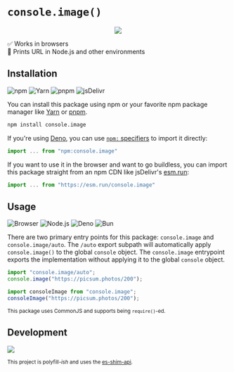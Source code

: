# `console.image()`

<p align=center>
  <img src="https://i.imgur.com/saAGkiR.png">
</p>

✅ Works in browsers \
🔗 Prints URL in Node.js and other environments

## Installation

![npm](https://img.shields.io/static/v1?style=for-the-badge&message=npm&color=CB3837&logo=npm&logoColor=FFFFFF&label=)
![Yarn](https://img.shields.io/static/v1?style=for-the-badge&message=Yarn&color=2C8EBB&logo=Yarn&logoColor=FFFFFF&label=)
![pnpm](https://img.shields.io/static/v1?style=for-the-badge&message=pnpm&color=222222&logo=pnpm&logoColor=F69220&label=)
![jsDelivr](https://img.shields.io/static/v1?style=for-the-badge&message=jsDelivr&color=E84D3D&logo=jsDelivr&logoColor=FFFFFF&label=)

You can install this package using npm or your favorite npm package manager like
[Yarn] or [pnpm].

```sh
npm install console.image
```

If you're using [Deno], you can use [`npm:` specifiers] to import it directly:

```js
import ... from "npm:console.image"
```

If you want to use it in the browser and want to go buildless, you can import this package straight from an npm CDN like jsDelivr's [esm.run]:

```js
import ... from "https://esm.run/console.image"
```

## Usage

![Browser](https://img.shields.io/static/v1?style=for-the-badge&message=Browser&color=4285F4&logo=Google+Chrome&logoColor=FFFFFF&label=)
![Node.js](https://img.shields.io/static/v1?style=for-the-badge&message=Node.js&color=339933&logo=Node.js&logoColor=FFFFFF&label=)
![Deno](https://img.shields.io/static/v1?style=for-the-badge&message=Deno&color=000000&logo=Deno&logoColor=FFFFFF&label=)
![Bun](https://img.shields.io/static/v1?style=for-the-badge&message=Bun&color=000000&logo=Bun&logoColor=FFFFFF&label=)

There are two primary entry points for this package: `console.image` and `console.image/auto`. The `/auto` export subpath will automatically apply `console.image()` to the global `console` object. The `console.image` entrypoint exports the implementation without applying it to the global `console` object.

```js
import "console.image/auto";
console.image("https://picsum.photos/200");
```

```js
import consoleImage from "console.image";
consoleImage("https://picsum.photos/200");
```

<sup>This package uses CommonJS and supports being `require()`-ed.</sup>

## Development

[![](https://developer.stackblitz.com/img/open_in_codeflow.svg)](https://pr.new/https://github.com/YannickDot/console.image)

<sup>This project is polyfill<i>-ish</i> and uses the [es-shim-api].</sup>

[es-shim-api]: https://github.com/es-shims/es-shim-api
[yarn]: https://yarnpkg.com/
[pnpm]: https://pnpm.io/
[esm.run]: https://esm.run/
[deno]: https://deno.com/
[`npm:` specifiers]: https://docs.deno.com/runtime/manual/node/npm_specifiers

